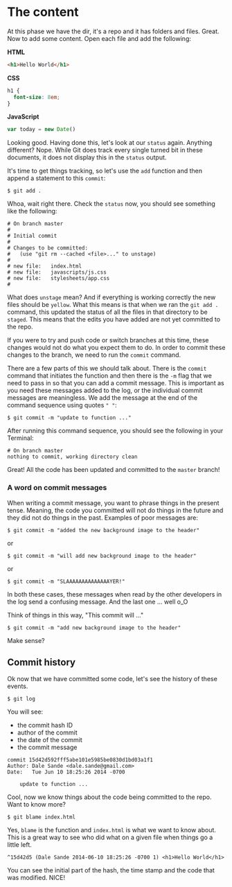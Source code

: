 # The content

At this phase we have the dir, it's a repo and it has folders and files. Great. Now to add some content. Open each file and add the following:

**HTML**
```html
<h1>Hello World</h1>
```

**CSS**
```css
h1 {
  font-size: 8em;
}
```

**JavaScript**
```javascript
var today = new Date()
```

Looking good. Having done this, let's look at our `status` again. Anything different? Nope. While Git does track every single turned bit in these documents, it does not display this in the `status` output.

It's time to get things tracking, so let's use the `add` function and then append a statement to this `commit`:

```
$ git add .
```

Whoa, wait right there. Check the `status` now, you should see something like the following:

```
# On branch master
#
# Initial commit
#
# Changes to be committed:
#   (use "git rm --cached <file>..." to unstage)
#
# new file:   index.html
# new file:   javascripts/js.css
# new file:   stylesheets/app.css
#
```

What does `unstage` mean? And if everything is working correctly the new files should be `yellow`. What this means is that when we ran the `git add .` command, this updated the status of all the files in that directory to be `staged`. This means that the edits you have added are not yet committed to the repo.

If you were to try and push code or switch branches at this time, these changes would not do what you expect them to do. In order to commit these changes to the branch, we need to run the `commit` command.

There are a few parts of this we should talk about. There is the `commit` command that initiates the function and then there is the `-m` flag that we need to pass in so that you can add a commit message. This is important as you need these messages added to the log, or the individual commit messages are meaningless. We add the message at the end of the command sequence using quotes `" "`:

```
$ git commit -m "update to function ..."
```

After running this command sequence, you should see the following in your Terminal:

```
# On branch master
nothing to commit, working directory clean
```

Great! All the code has been updated and committed to the `master` branch!

### A word on commit messages

When writing a commit message, you want to phrase things in the present tense. Meaning, the code you committed will not do things in the future and they did not do things in the past. Examples of poor messages are:

```
$ git commit -m "added the new background image to the header"
```

or

```
$ git commit -m "will add new background image to the header"
```

or

```
$ git commit -m "SLAAAAAAAAAAAAAAYER!"
```

In both these cases, these messages when read by the other developers in the log send a confusing message. And the last one ... well o_O

Think of things in this way, "This commit will ..."

```
$ git commit -m "add new background image to the header"
```

Make sense?

## Commit history

Ok now that we have committed some code, let's see the history of these events.

```
$ git log
```

You will see:

  * the commit hash ID
  * author of the commit
  * the date of the commit
  * the commit message

```
commit 15d42d592fff5abe101e5985be0830d1bd03a1f1
Author: Dale Sande <dale.sande@gmail.com>
Date:   Tue Jun 10 18:25:26 2014 -0700

    update to function ...
```

Cool, now we know things about the code being committed to the repo. Want to know more?

```
$ git blame index.html
```

Yes, `blame` is the function and `index.html` is what we want to know about. This is a great way to see who did what on a given file when things go a little left.

```
^15d42d5 (Dale Sande 2014-06-10 18:25:26 -0700 1) <h1>Hello World</h1>
```

You can see the initial part of the hash, the time stamp and the code that was modified. NICE!
